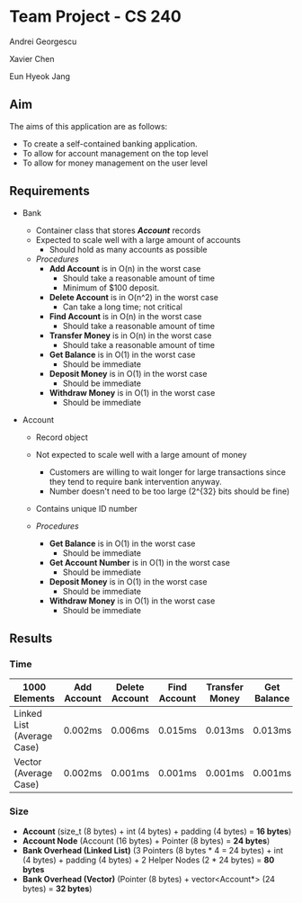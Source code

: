 # Team Project - CS 240

Andrei Georgescu

Xavier Chen

Eun Hyeok Jang

## Aim

The aims of this application are as follows:

- To create a self-contained banking application.
- To allow for account management on the top level
- To allow for money management on the user level

## Requirements

- Bank

  - Container class that stores ***Account*** records
  - Expected to scale well with a large amount of accounts
    - Should hold as many accounts as possible
  - *Procedures*
    - **Add Account** is in O(n) in the worst case
      - Should take a reasonable amount of time
      - Minimum of $100 deposit.
    - **Delete Account** is in O(n^2) in the worst case
      - Can take a long time; not critical
    - **Find Account** is in O(n) in the worst case
      - Should take a reasonable amount of time
    - **Transfer Money** is in O(n) in the worst case
      - Should take a reasonable amount of time
    - **Get Balance** is in O(1) in the worst case
      - Should be immediate
    - **Deposit Money** is in O(1) in the worst case
      - Should be immediate
    - **Withdraw Money** is in O(1) in the worst case
      - Should be immediate

- Account

  - Record object

  - Not expected to scale well with a large amount of money

    - Customers are willing to wait longer for large transactions since they tend to require bank intervention anyway.
    - Number doesn't need to be too large (2^{32} bits should be fine)

  - Contains unique ID number

  - *Procedures*

    - **Get Balance** is in O(1) in the worst case
      - Should be immediate
    - **Get Account Number** is in O(1) in the worst case
      - Should be immediate
    - **Deposit Money** is in O(1) in the worst case
      - Should be immediate
    - **Withdraw Money** is in O(1) in the worst case
      - Should be immediate

## Results
### Time
| 1000 Elements              | Add Account | Delete Account | Find Account | Transfer Money | Get Balance | Deposit Money | Withdraw Money |
|----------------------------|-------------|----------------|--------------|----------------|-------------|---------------|----------------|
| Linked List (Average Case) | 0.002ms     | 0.006ms        | 0.015ms      | 0.013ms        | 0.013ms     | 0.013ms       | 0.013ms        |
| Vector (Average Case)      | 0.002ms     | 0.001ms        | 0.001ms      | 0.001ms        | 0.001ms     | 0.001ms       | 0.001ms        |

### Size
- **Account** (size_t (8 bytes) + int (4 bytes) + padding (4 bytes) = **16 bytes**)
- **Account Node** (Account (16 bytes) + Pointer (8 bytes) = **24 bytes**)
- **Bank Overhead (Linked List)** (3 Pointers (8 bytes * 4 = 24 bytes) + int (4 bytes) + padding (4 bytes) + 2 Helper Nodes (2 * 24 bytes) = **80 bytes**
- **Bank Overhead (Vector)** (Pointer (8 bytes) + vector<Account*> (24 bytes) = **32 bytes**)
